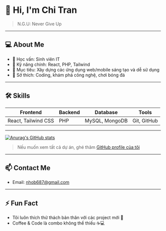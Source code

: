 # 👋 Hi, I'm Chi Tran

> N.G.U: Never Give Up

---

## 💻 About Me
- 🔹 Học vấn: Sinh viên IT  
- 🔹 Kỹ năng chính: React, PHP, Tailwind  
- 🔹 Mục tiêu: Xây dựng các ứng dụng web/mobile sáng tạo và dễ sử dụng  
- 🔹 Sở thích: Coding, khám phá công nghệ, chơi bóng đá

---

## 🛠 Skills
| Frontend | Backend | Database | Tools |
|----------|---------|---------|-------|
| React, Tailwind CSS | PHP | MySQL, MongoDB | Git, GitHub |

---
[![Anurag's GitHub stats](https://github-readme-stats.vercel.app/api?username=ChiTran-1012)](https://github.com/anuraghazra/github-readme-stats)
> Nếu muốn xem tất cả dự án, ghé thăm [GitHub profile của tôi](https://github.com/ChiTran-1012)

---

## 📫 Contact Me
- Email: nhob687@gmail.com  

---

## ⚡ Fun Fact
- Tôi luôn thích thử thách bản thân với các project mới 🚀  
- Coffee & Code là combo không thể thiếu ☕💻
